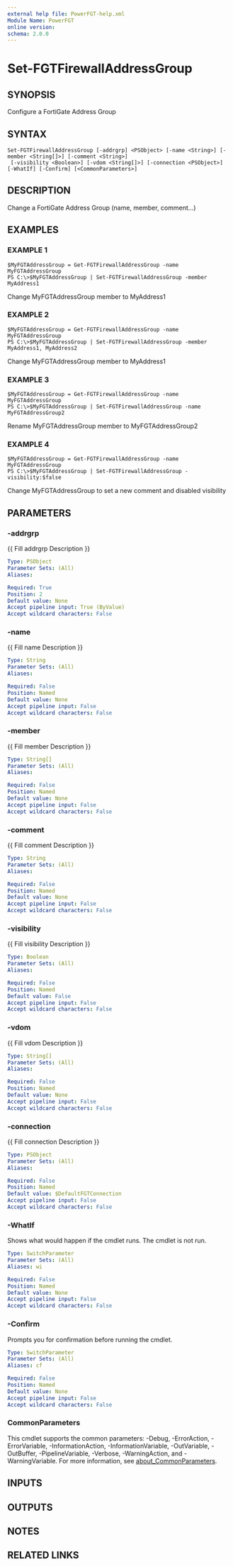 ```yaml
---
external help file: PowerFGT-help.xml
Module Name: PowerFGT
online version:
schema: 2.0.0
---
```


# Set-FGTFirewallAddressGroup

## SYNOPSIS
Configure a FortiGate Address Group

## SYNTAX

```
Set-FGTFirewallAddressGroup [-addrgrp] <PSObject> [-name <String>] [-member <String[]>] [-comment <String>]
 [-visibility <Boolean>] [-vdom <String[]>] [-connection <PSObject>] [-WhatIf] [-Confirm] [<CommonParameters>]
```

## DESCRIPTION
Change a FortiGate Address Group (name, member, comment...)

## EXAMPLES

### EXAMPLE 1
```
$MyFGTAddressGroup = Get-FGTFirewallAddressGroup -name MyFGTAddressGroup
PS C:\>$MyFGTAddressGroup | Set-FGTFirewallAddressGroup -member MyAddress1
```

Change MyFGTAddressGroup member to MyAddress1

### EXAMPLE 2
```
$MyFGTAddressGroup = Get-FGTFirewallAddressGroup -name MyFGTAddressGroup
PS C:\>$MyFGTAddressGroup | Set-FGTFirewallAddressGroup -member MyAddress1, MyAddress2
```

Change MyFGTAddressGroup member to MyAddress1

### EXAMPLE 3
```
$MyFGTAddressGroup = Get-FGTFirewallAddressGroup -name MyFGTAddressGroup
PS C:\>$MyFGTAddressGroup | Set-FGTFirewallAddressGroup -name MyFGTAddressGroup2
```

Rename MyFGTAddressGroup member to MyFGTAddressGroup2

### EXAMPLE 4
```
$MyFGTAddressGroup = Get-FGTFirewallAddressGroup -name MyFGTAddressGroup
PS C:\>$MyFGTAddressGroup | Set-FGTFirewallAddressGroup -visibility:$false
```

Change MyFGTAddressGroup to set a new comment and disabled visibility

## PARAMETERS

### -addrgrp
{{ Fill addrgrp Description }}

```yaml
Type: PSObject
Parameter Sets: (All)
Aliases:

Required: True
Position: 2
Default value: None
Accept pipeline input: True (ByValue)
Accept wildcard characters: False
```

### -name
{{ Fill name Description }}

```yaml
Type: String
Parameter Sets: (All)
Aliases:

Required: False
Position: Named
Default value: None
Accept pipeline input: False
Accept wildcard characters: False
```

### -member
{{ Fill member Description }}

```yaml
Type: String[]
Parameter Sets: (All)
Aliases:

Required: False
Position: Named
Default value: None
Accept pipeline input: False
Accept wildcard characters: False
```

### -comment
{{ Fill comment Description }}

```yaml
Type: String
Parameter Sets: (All)
Aliases:

Required: False
Position: Named
Default value: None
Accept pipeline input: False
Accept wildcard characters: False
```

### -visibility
{{ Fill visibility Description }}

```yaml
Type: Boolean
Parameter Sets: (All)
Aliases:

Required: False
Position: Named
Default value: False
Accept pipeline input: False
Accept wildcard characters: False
```

### -vdom
{{ Fill vdom Description }}

```yaml
Type: String[]
Parameter Sets: (All)
Aliases:

Required: False
Position: Named
Default value: None
Accept pipeline input: False
Accept wildcard characters: False
```

### -connection
{{ Fill connection Description }}

```yaml
Type: PSObject
Parameter Sets: (All)
Aliases:

Required: False
Position: Named
Default value: $DefaultFGTConnection
Accept pipeline input: False
Accept wildcard characters: False
```

### -WhatIf
Shows what would happen if the cmdlet runs.
The cmdlet is not run.

```yaml
Type: SwitchParameter
Parameter Sets: (All)
Aliases: wi

Required: False
Position: Named
Default value: None
Accept pipeline input: False
Accept wildcard characters: False
```

### -Confirm
Prompts you for confirmation before running the cmdlet.

```yaml
Type: SwitchParameter
Parameter Sets: (All)
Aliases: cf

Required: False
Position: Named
Default value: None
Accept pipeline input: False
Accept wildcard characters: False
```

### CommonParameters
This cmdlet supports the common parameters: -Debug, -ErrorAction, -ErrorVariable, -InformationAction, -InformationVariable, -OutVariable, -OutBuffer, -PipelineVariable, -Verbose, -WarningAction, and -WarningVariable. For more information, see [about_CommonParameters](http://go.microsoft.com/fwlink/?LinkID=113216).

## INPUTS

## OUTPUTS

## NOTES

## RELATED LINKS
